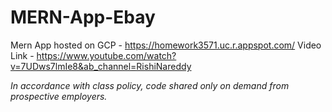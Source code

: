 # MERN-App-Ebay

Mern App hosted on GCP - https://homework3571.uc.r.appspot.com/
Video Link - https://www.youtube.com/watch?v=7UDws7lmIe8&ab_channel=RishiNareddy

_In accordance with class policy, code shared only on demand from prospective employers._
